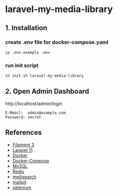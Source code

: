 # laravel-my-media-library

## 1. Installation
### create .env file for docker-compose.yaml
```bash
cp .env.example .env
```

### run init script
```bash
sh init.sh laravel-my-media-library
```

## 2. Open Admin Dashboard
http://localhost/admin/login
```
E-Mmail:  admin@example.com
Password: secret
```

## References
- [Filament 3](https://filamentadmin.com/)
- [Laravel 11](https://laravel.com/)
- [Docker](https://www.docker.com/)
- [Docker-Compose](https://docs.docker.com/compose/)
- [MySQL](https://hub.docker.com/r/mysql/mysql-server)
- [Redis](https://hub.docker.com/_/redis)
- [meilisearch](https://hub.docker.com/r/getmeili/meilisearch)
- [mailpit](https://hub.docker.com/r/axllent/mailpit)
- [selenium](https://hub.docker.com/r/selenium/standalone-chromium)
